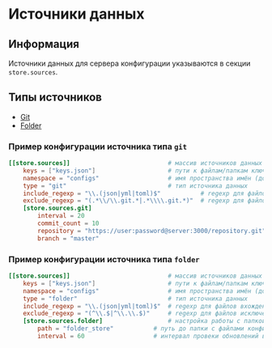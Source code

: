 # Источники данных

## Информация

Источники данных для сервера конфигурации указываются в секции `store.sources`.

## Типы источников

- [Git](#git)
- [Folder](#folder)

### <a name="git"></a> Пример конфигурации источника типа `git`

```toml
[[store.sources]]                           # массив источников данных
    keys = ["keys.json"]                    # пути к файлам/папкам ключей простанства имён, файлы могут быть json или toml
    namespace = "configs"                   # имя пространства имён (должно быть уникально)
    type = "git"                            # тип источника данных
    include_regexp = "\\.(json|yml|toml)$"           # regexp для файлов вхождения
    exclude_regexp = "(.*\\/\\.git.*|.*\\\\.git.*)"  # regexp для файлов исключения
    [store.sources.git]                                                     # настройка git репозитория
        interval = 20                                                       # интервал опроса в секундах
        commit_count = 10                                                   # максимальное количество коммитов
        repository = "https://user:password@server:3000/repository.git"     # репозиторий
        branch = "master"                                                   # ветка
```

### <a name="folder"></a> Пример конфигурации источника типа `folder`

```toml
[[store.sources]]                           # массив источников данных
    keys = ["keys.json"]                    # пути к файлам/папкам ключей простанства имён, файлы могут быть json или toml
    namespace = "configs"                   # имя пространства имён (должно быть уникально)
    type = "folder"                         # тип источника данных
    include_regexp = "\\.(json|yml|toml)$"  # regexp для файлов вхождения
    exclude_regexp = "(^\\.$|^\\.\\.$)"     # regexp для файлов исключения
    [store.sources.folder]                  # настройка работы с папкой
        path = "folder_store"           # путь до папки с файлами конфигурации
        interval = 60                   # интервал провеки обновлений в секундах
```
